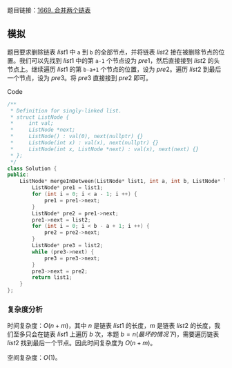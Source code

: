 题目链接：[1669. 合并两个链表](https://leetcode.cn/problems/merge-in-between-linked-lists/)

## 模拟

题目要求删除链表 $list1$ 中  `a` 到 `b` 的全部节点，并将链表 $list2$ 接在被删除节点的位置。我们可以先找到 $list1$ 中的第 `a-1` 个节点设为 $pre1$，然后直接接到 $list2$ 的头节点上。继续遍历 $list1$ 的第 `b-a+1` 个节点的位置，设为 $pre2$。遍历 $list2$ 到最后一个节点，设为 $pre3$。将 $pre3$ 直接接到 $pre2$ 即可。

Code

```c++
/**
 * Definition for singly-linked list.
 * struct ListNode {
 *     int val;
 *     ListNode *next;
 *     ListNode() : val(0), next(nullptr) {}
 *     ListNode(int x) : val(x), next(nullptr) {}
 *     ListNode(int x, ListNode *next) : val(x), next(next) {}
 * };
 */
class Solution {
public:
    ListNode* mergeInBetween(ListNode* list1, int a, int b, ListNode* list2) {
        ListNode* pre1 = list1;
        for (int i = 0; i < a - 1; i ++) {
            pre1 = pre1->next;
        }
        ListNode* pre2 = pre1->next;
        pre1->next = list2;
        for (int i = 0; i < b - a + 1; i ++) {
            pre2 = pre2->next;
        }
        ListNode* pre3 = list2;
        while (pre3->next) {
            pre3 = pre3->next;
        }
        pre3->next = pre2;
        return list1;
    }
};
```

### 复杂度分析

时间复杂度：$O(n + m)$，其中 $n$ 是链表 $list1$ 的长度，$m$ 是链表 $list2$ 的长度，我们至多只会在链表 $list1$ 上遍历 $b$ 次，本题 $b = n (最坏的情况下)$，需要遍历链表 $list2$ 找到最后一个节点。因此时间复杂度为 $O(n + m)$。

空间复杂度：$O(1)$。

